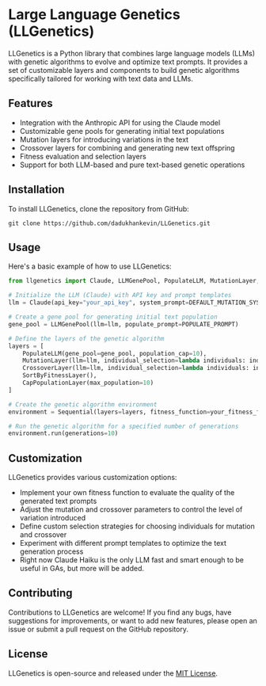 # Large Language Genetics (LLGenetics)

LLGenetics is a Python library that combines large language models (LLMs) with genetic algorithms to evolve and optimize text prompts. It provides a set of customizable layers and components to build genetic algorithms specifically tailored for working with text data and LLMs.

## Features

- Integration with the Anthropic API for using the Claude model
- Customizable gene pools for generating initial text populations
- Mutation layers for introducing variations in the text
- Crossover layers for combining and generating new text offspring
- Fitness evaluation and selection layers
- Support for both LLM-based and pure text-based genetic operations

## Installation

To install LLGenetics, clone the repository from GitHub:

```git
git clone https://github.com/dadukhankevin/LLGenetics.git
```

## Usage

Here's a basic example of how to use LLGenetics:

```python
from llgenetics import Claude, LLMGenePool, PopulateLLM, MutationLayer, CrossoverLayer, SortByFitnessLayer, CapPopulationLayer, Sequential

# Initialize the LLM (Claude) with API key and prompt templates
llm = Claude(api_key="your_api_key", system_prompt=DEFAULT_MUTATION_SYSTEM_PROMPT, template=MUTATION_PROMPT)

# Create a gene pool for generating initial text population
gene_pool = LLMGenePool(llm=llm, populate_prompt=POPULATE_PROMPT)

# Define the layers of the genetic algorithm
layers = [
    PopulateLLM(gene_pool=gene_pool, population_cap=10),
    MutationLayer(llm=llm, individual_selection=lambda individuals: individuals[:5]),
    CrossoverLayer(llm=llm, individual_selection=lambda individuals: individuals[:5]),
    SortByFitnessLayer(),
    CapPopulationLayer(max_population=10)
]

# Create the genetic algorithm environment
environment = Sequential(layers=layers, fitness_function=your_fitness_function)

# Run the genetic algorithm for a specified number of generations
environment.run(generations=10)
```

## Customization

LLGenetics provides various customization options:

- Implement your own fitness function to evaluate the quality of the generated text prompts
- Adjust the mutation and crossover parameters to control the level of variation introduced
- Define custom selection strategies for choosing individuals for mutation and crossover
- Experiment with different prompt templates to optimize the text generation process
- Right now Claude Haiku is the only LLM fast and smart enough to be useful in GAs, but more will be added.

## Contributing

Contributions to LLGenetics are welcome! If you find any bugs, have suggestions for improvements, or want to add new features, please open an issue or submit a pull request on the GitHub repository.

## License

LLGenetics is open-source and released under the [MIT License](https://opensource.org/licenses/MIT).